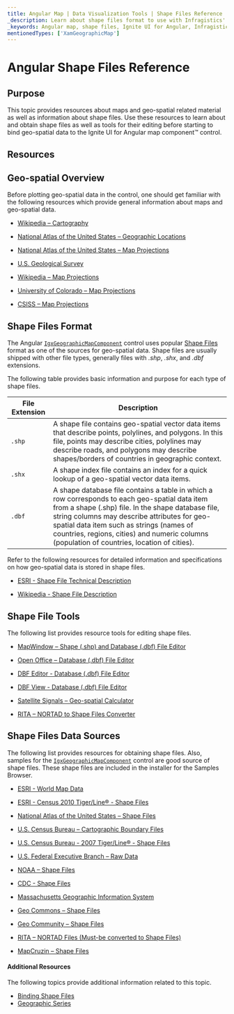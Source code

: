 ```yaml
---
title: Angular Map | Data Visualization Tools | Shape Files Reference | Shape Files Editing | Infragistics
_description: Learn about shape files format to use with Infragistics' Angular map. Check out Ignite UI for Angular map tutorials!
_keywords: Angular map, shape files, Ignite UI for Angular, Infragistics, shape editing
mentionedTypes: ['XamGeographicMap']
---
```


# Angular Shape Files Reference

## Purpose

This topic provides resources about maps and geo-spatial related material as well as information about shape files. Use these resources to learn about and obtain shape files as well as tools for their editing before starting to bind geo-spatial data to the Ignite UI for Angular map component™ control.

## Resources

## Geo-spatial Overview

Before plotting geo-spatial data in the control, one should get familiar with the following resources which provide general information about maps and geo-spatial data.

-   [Wikipedia – Cartography](http://en.wikipedia.org/wiki/Cartography)

-   [National Atlas of the United States – Geographic Locations](http://nationalatlas.gov/articles/mapping/a_latlong.html)

-   [National Atlas of the United States – Map Projections](http://nationalatlas.gov/articles/mapping/a_projections.html)

-   [U.S. Geological Survey](http://www.usgs.gov/)

-   [Wikipedia – Map Projections](http://en.wikipedia.org/wiki/Map_projection)

-   [University of Colorado – Map Projections](http://www.colorado.edu/geography/gcraft/notes/mapproj/mapproj_f.html)

-   [CSISS – Map Projections](http://www.csiss.org/map-projections/index.html)

## Shape Files Format

The Angular [`IgxGeographicMapComponent`]({environment:dvApiBaseUrl}/products/ignite-ui-angular/api/docs/typescript/latest/classes/igxgeographicmapcomponent.html) control uses popular [Shape Files](http://en.wikipedia.org/wiki/Shapefile#Overview) format as one of the sources for geo-spatial data. Shape files are usually shipped with other file types, generally files with  _.shp_, _.shx_, and _.dbf_  extensions.

The following table provides basic information and purpose for each type of shape files.

| File Extension | Description                                                                                                                                                                                                                                                                                                                                     |
| -------------- | ----------------------------------------------------------------------------------------------------------------------------------------------------------------------------------------------------------------------------------------------------------------------------------------------------------------------------------------------- |
| `.shp`         | A shape file contains geo-spatial vector data items that describe points, polylines, and polygons. In this file, points may describe cities, polylines may describe roads, and polygons may describe shapes/borders of countries in geographic context.                                                                                         |
| `.shx`         | A shape index file contains an index for a quick lookup of a geo-spatial vector data items.                                                                                                                                                                                                                                                     |
| `.dbf`         | A shape database file contains a table in which a row corresponds to each geo-spatial data item from a shape (.shp) file. In the shape database file, string columns may describe attributes for geo-spatial data item such as strings (names of countries, regions, cities) and numeric columns (population of countries, location of cities). |

Refer to the following resources for detailed information and specifications on how geo-spatial data is stored in shape files.

-   [ESRI - Shape File Technical Description](http://www.esri.com/library/whitepapers/pdfs/shapefile.pdf)

-   [Wikipedia - Shape File Description](http://en.wikipedia.org/wiki/Shapefile#Overview)

## Shape File Tools

The following list provides resource tools for editing shape files.

-   [MapWindow – Shape (.shp) and Database (.dbf) File Editor](http://www.mapwindow.org/)

-   [Open Office – Database (.dbf) File Editor](http://openoffice.org/)

-   [DBF Editor - Database (.dbf) File Editor](http://dbfeditor.com/)

-   [DBF View - Database (.dbf) File Editor](http://dbfview.com/view-dbf-file.html)

-   [Satellite Signals – Geo-spatial Calculator](http://www.satsig.net/degrees-minutes-seconds-calculator.htm)

-   [RITA – NORTAD to Shape Files Converter](http://www.bts.gov/publications/north_american_transportation_atlas_data/html/data_converter.html)

## Shape Files Data Sources

The following list provides resources for obtaining shape files. Also, samples for the [`IgxGeographicMapComponent`]({environment:dvApiBaseUrl}/products/ignite-ui-angular/api/docs/typescript/latest/classes/igxgeographicmapcomponent.html) control are good source of shape files. These shape files are included in the installer for the Samples Browser.

-   [ESRI - World Map Data](http://www.esri.com/data/download/basemap/index.html)

-   [ESRI - Census 2010 Tiger/Line® - Shape Files](http://www.census.gov/geo/www/tiger/tgrshp2010/tgrshp2010.html)

-   [National Atlas of the United States – Shape Files](http://www.nationalatlas.gov/atlasftp.html)

-   [U.S. Census Bureau – Cartographic Boundary Files](http://www.census.gov/geo/www/cob/index.html)

-   [U.S. Census Bureau - 2007 Tiger/Line® - Shape Files](http://www.census.gov/cgi-bin/geo/shapefiles/national-files)

-   [U.S. Federal Executive Branch – Raw Data](https://explore.data.gov/catalog/raw/)

-   [NOAA – Shape Files](http://www.nws.noaa.gov/geodata/)

-   [CDC - Shape Files](http://wwwn.cdc.gov/epiinfo/script/shapefiles.aspx)

-   [Massachusetts Geographic Information System](http://www.mass.gov/mgis/massgis.htm)

-   [Geo Commons – Shape Files](http://geocommons.com/searches?query=shapefiles)

-   [Geo Community – Shape Files](http://data.geocomm.com/catalog/)

-   [RITA – NORTAD Files (Must-be converted to Shape Files)](http://www.bts.gov/publications/north_american_transportation_atlas_data/)

-   [MapCruzin – Shape Files](http://www.mapcruzin.com/download-free-arcgis-shapefiles.htm)

#### Additional Resources

The following topics provide additional information related to this topic.

-   [Binding Shape Files](geo-map-binding-shp-file.md)
-   [Geographic Series](geo-map-type-series.md)
